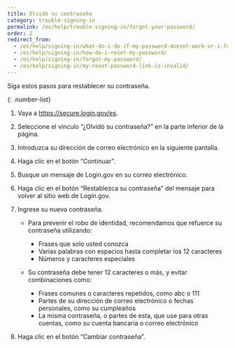 ```yaml
---
title: Olvidó su contraseña
category: trouble-signing-in
permalink: /es/help/trouble-signing-in/forgot-your-password/
order: 2
redirect_from:
  - /es/help/signing-in/what-do-i-do-if-my-password-doesnt-work-or-i-forget-it/
  - /es/help/signing-in/how-do-i-reset-my-password/
  - /es/help/signing-in/forgot-my-password/
  - /es/help/signing-in/my-reset-password-link-is-invalid/
---
```

Siga estos pasos para restablecer su contraseña.

{: .number-list}

1. Vaya a <https://secure.login.gov/es>.
2. Seleccione el vínculo “¿Olvidó su contraseña?” en la parte inferior de la página.
3. Introduzca su dirección de correo electrónico en la siguiente pantalla.
4. Haga clic en el botón “Continuar”.
5. Busque un mensaje de Login.gov en su correo electrónico.
6. Haga clic en el botón “Restablezca su contraseña” del mensaje para volver al sitio web de Login.gov.
7. Ingrese su nueva contraseña.

   * Para prevenir el robo de identidad, recomendamos que refuerce su contraseña utilizando:

     * Frases que solo usted conozca
     * Varias palabras con espacios hasta completar los 12 caracteres
     * Números y caracteres especiales
   * Su contraseña debe tener 12 caracteres o más, y evitar combinaciones como:

     * Frases comunes o caracteres repetidos, como abc o 111
     * Partes de su dirección de correo electrónico o fechas personales, como su cumpleaños
     * La misma contraseña, o partes de esta, que use para otras cuentas, como su cuenta bancaria o correo electrónico
8. Haga clic en el botón “Cambiar contraseña”.
